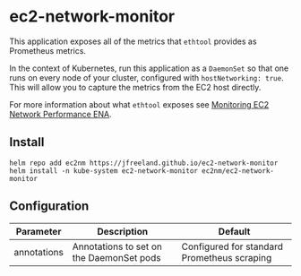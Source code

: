 # ec2-network-monitor

This application exposes all of the metrics that `ethtool` provides as
Prometheus metrics.

In the context of Kubernetes, run this application as a `DaemonSet` so that one
runs on every node of your cluster, configured with `hostNetworking: true`.
This will allow you to capture the metrics from the EC2 host directly.

For more information about what `ethtool` exposes see [Monitoring EC2 Network
Performance
ENA](https://docs.aws.amazon.com/AWSEC2/latest/UserGuide/monitoring-network-performance-ena.html).

## Install

```
helm repo add ec2nm https://jfreeland.github.io/ec2-network-monitor
helm install -n kube-system ec2-network-monitor ec2nm/ec2-network-monitor
```

## Configuration

| Parameter   | Description                              | Default                                     |
| ----------- | ---------------------------------------- | ------------------------------------------- |
| annotations | Annotations to set on the DaemonSet pods | Configured for standard Prometheus scraping |

